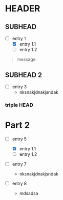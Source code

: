 # HEADER

## SUBHEAD

- [ ] entry 1
    - [x] entry 1.1
    - [ ] entry 1.2

> message

## SUBHEAD 2

- [ ] entry 3
    -  nksnakjdnakjsndak

### triple HEAD

# Part 2

- [ ] entry 5
    - [x] entry 1.1
    - [ ] entry 1.2

- [ ] entry 7
    -  nksnakjdnakjsndak

- [ ] entry 8
    - mdsadsa
